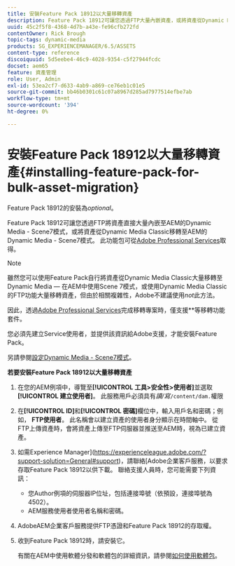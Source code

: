 ```yaml
---
title: 安裝Feature Pack 18912以大量移轉資產
description: Feature Pack 18912可讓您透過FTP大量內嵌資產，或將資產從Dynamic Media Classic移轉至AEM上的Dynamic Media。 此選用功能套件提供Adobe支援。
uuid: 45c2f5f8-4368-4d7b-a43e-fe96cfb272fd
contentOwner: Rick Brough
topic-tags: dynamic-media
products: SG_EXPERIENCEMANAGER/6.5/ASSETS
content-type: reference
discoiquuid: 5d5eebe4-46c9-4028-9354-c5f27944fcdc
docset: aem65
feature: 資產管理
role: User, Admin
exl-id: 53ea2cf7-d633-4ab9-a869-ce76eb1c01e5
source-git-commit: bb46b0301c61c07a8967d285ad7977514efbe7ab
workflow-type: tm+mt
source-wordcount: '394'
ht-degree: 0%

---
```


# 安裝Feature Pack 18912以大量移轉資產{#installing-feature-pack-for-bulk-asset-migration}

Feature Pack 18912的安裝為&#x200B;*optional*。

Feature Pack 18912可讓您透過FTP將資產直接大量內嵌至AEM的Dynamic Media - Scene7模式，或將資產從Dynamic Media Classic移轉至AEM的Dynamic Media - Scene7模式。 此功能包可從[Adobe Professional Services](https://www.adobe.com/experience-cloud/consulting-services.html)取得。

>[!NOTE]
>
>雖然您可以使用Feature Pack自行將資產從Dynamic Media Classic大量移轉至Dynamic Media — 在AEM中使用Scene 7模式，或使用Dynamic Media Classic的FTP功能大量移轉資產，但由於相關複雜性，Adobe不建議使用&#x200B;*not*&#x200B;此方法。
>
>因此，透過[Adobe Professional Services](https://www.adobe.com/experience-cloud/consulting-services.html)完成移轉專案時，僅支援&#x200B;**&#x200B;等移轉功能套件。

您必須先建立Service使用者，並提供該資訊給Adobe支援，才能安裝Feature Pack。

另請參閱[設定Dynamic Media - Scene7模式](/help/assets/config-dms7.md)。

**若要安裝Feature Pack 18912以大量移轉資產**

1. 在您的AEM例項中，導覽至&#x200B;**[!UICONTROL 工具>安全性>使用者]**&#x200B;並選取&#x200B;**[!UICONTROL 建立使用者]**。 此服務用戶必須具有&#x200B;*讀/寫*`/content/dam.`權限
1. 在&#x200B;**[!UICONTROL ID]**&#x200B;和&#x200B;**[!UICONTROL 密碼]**&#x200B;欄位中，輸入用戶名和密碼；例如， **FTP使用者**。 此名稱會以建立資產的使用者身分顯示在時間軸中。 從FTP上傳資產時，會將資產上傳至FTP伺服器並推送至AEM時，視為已建立資產。
1. 如需Experience Manager](https://experienceleague.adobe.com/?support-solution=General#support)，請聯絡[Adobe企業客戶服務，以要求存取Feature Pack 18912以供下載。 聯絡支援人員時，您可能需要下列資訊：

   * 您Author例項的伺服器IP位址，包括連接埠號（依預設，連接埠號為4502）。
   * AEM服務使用者使用者名稱和密碼。

1. AdobeAEM企業客戶服務提供FTP憑證和Feature Pack 18912的存取權。
1. 收到Feature Pack 18912時，請安裝它。

   有關在AEM中使用軟體分發和軟體包的詳細資訊，請參閱[如何使用軟體包](/help/sites-administering/package-manager.md)。
